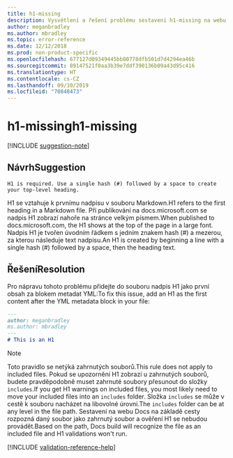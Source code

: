 ```yaml
---
title: h1-missing
description: Vysvětlení a řešení problému sestavení h1-missing na webu Docs
author: meganbradley
ms.author: mbradley
ms.topic: error-reference
ms.date: 12/12/2018
ms.prod: non-product-specific
ms.openlocfilehash: 677127d09349445bb80778dfb501d7d4294ea46b
ms.sourcegitcommit: 89147521f0aa3b39e7ddf390136b09a43d95c416
ms.translationtype: HT
ms.contentlocale: cs-CZ
ms.lasthandoff: 09/10/2019
ms.locfileid: "70848473"
---
```

# <a name="h1-missing"></a><span data-ttu-id="4d744-103">h1-missing</span><span class="sxs-lookup"><span data-stu-id="4d744-103">h1-missing</span></span>

[!INCLUDE [suggestion-note](includes/suggestion-note.md)]

## <a name="suggestion"></a><span data-ttu-id="4d744-104">Návrh</span><span class="sxs-lookup"><span data-stu-id="4d744-104">Suggestion</span></span>

`H1 is required. Use a single hash (#) followed by a space to create your top-level heading.`

<span data-ttu-id="4d744-105">H1 se vztahuje k prvnímu nadpisu v souboru Markdown.</span><span class="sxs-lookup"><span data-stu-id="4d744-105">H1 refers to the first heading in a Markdown file.</span></span> <span data-ttu-id="4d744-106">Při publikování na docs.microsoft.com se nadpis H1 zobrazí nahoře na stránce velkým písmem.</span><span class="sxs-lookup"><span data-stu-id="4d744-106">When published to docs.microsoft.com, the H1 shows at the top of the page in a large font.</span></span> <span data-ttu-id="4d744-107">Nadpis H1 je tvořen úvodním řádkem s jedním znakem hash (#) a mezerou, za kterou následuje text nadpisu.</span><span class="sxs-lookup"><span data-stu-id="4d744-107">An H1 is created by beginning a line with a single hash (#) followed by a space, then the heading text.</span></span>

## <a name="resolution"></a><span data-ttu-id="4d744-108">Řešení</span><span class="sxs-lookup"><span data-stu-id="4d744-108">Resolution</span></span>

<span data-ttu-id="4d744-109">Pro nápravu tohoto problému přidejte do souboru nadpis H1 jako první obsah za blokem metadat YML:</span><span class="sxs-lookup"><span data-stu-id="4d744-109">To fix this issue, add an H1 as the first content after the YML metadata block in your file:</span></span>

```markdown
---
author: meganbradley
ms.author: mbradley
---
# This is an H1
```

> [!NOTE]
> <span data-ttu-id="4d744-110">Toto pravidlo se netýká zahrnutých souborů.</span><span class="sxs-lookup"><span data-stu-id="4d744-110">This rule does not apply to included files.</span></span> <span data-ttu-id="4d744-111">Pokud se upozornění H1 zobrazí u zahrnutých souborů, budete pravděpodobně muset zahrnuté soubory přesunout do složky `includes`.</span><span class="sxs-lookup"><span data-stu-id="4d744-111">If you get H1 warnings on included files, you most likely need to move your included files into an `includes` folder.</span></span> <span data-ttu-id="4d744-112">Složka `includes` se může v cestě k souboru nacházet na libovolné úrovni.</span><span class="sxs-lookup"><span data-stu-id="4d744-112">The `includes` folder can be at any level in the file path.</span></span> <span data-ttu-id="4d744-113">Sestavení na webu Docs na základě cesty rozpozná daný soubor jako zahrnutý soubor a ověření H1 se nebudou provádět.</span><span class="sxs-lookup"><span data-stu-id="4d744-113">Based on the path, Docs build will recognize the file as an included file and H1 validations won't run.</span></span>

<!--make sure to add this file to your includes folder and verify the path-->
[!INCLUDE [validation-reference-help](includes/validation-reference-help.md)]